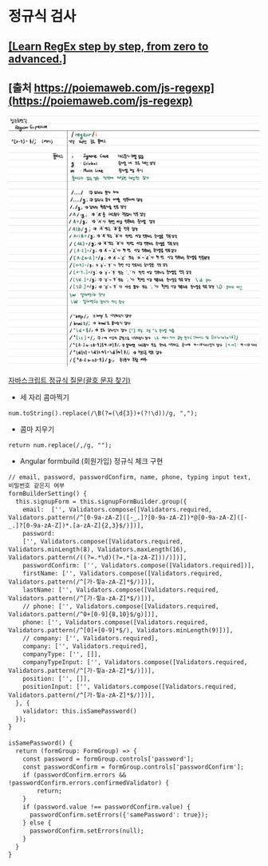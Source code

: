 # 정규식 검사
## [[Learn RegEx step by step, from zero to advanced.]](https://regexlearn.com/)
## [출처 https://poiemaweb.com/js-regexp](https://poiemaweb.com/js-regexp)
![img](https://github.com/hachuu/developGuide/blob/main/image/6F0B9C2C-65B6-4BA6-8E92-B85DB7DFDF6B.jpeg)

[자바스크립트 정규식 질문(괄호 문자 찾기)](https://okky.kr/article/428993)

- 세 자리 콤마찍기
```
num.toString().replace(/\B(?=(\d{3})+(?!\d))/g, ",");
```
 
- 콤마 지우기
```
return num.replace(/,/g, "");
```

- Angular formbuild (회원가입) 정규식 체크 구현
```
// email, password, passwordConfirm, name, phone, typing input text, 비밀번호 같은지 여부
formBuilderSetting() {
  this.signupForm = this.signupFormBuilder.group({
    email:  ['', Validators.compose([Validators.required, Validators.pattern(/^[0-9a-zA-Z]([-_.]?[0-9a-zA-Z])*@[0-9a-zA-Z]([-_.]?[0-9a-zA-Z])*.[a-zA-Z]{2,3}$/)])],
    password: 
    ['', Validators.compose([Validators.required, Validators.minLength(8), Validators.maxLength(16), Validators.pattern(/((?=.*\d)(?=.*[a-zA-Z]))/)])],
    passwordConfirm: ['', Validators.compose([Validators.required])],
    firstName: ['', Validators.compose([Validators.required, Validators.pattern(/^[가-힣a-zA-Z]*$/)])],
    lastName: ['', Validators.compose([Validators.required, Validators.pattern(/^[가-힣a-zA-Z]*$/)])],
    // phone: ['', Validators.compose([Validators.required, Validators.pattern(/^0+[0-9]{8,10}$/g)])],
    phone: ['', Validators.compose([Validators.required, Validators.pattern(/^[0]+[0-9]*$/), Validators.minLength(9)])],
    // company: ['', Validators.required],
    company: ['', Validators.required],
    companyType: ['', []],
    companyTypeInput: ['', Validators.compose([Validators.required, Validators.pattern(/^[가-힣a-zA-Z]*$/)])],
    position: ['', []],
    positionInput: ['', Validators.compose([Validators.required, Validators.pattern(/^[가-힣a-zA-Z]*$/)])],
  }, {
    validator: this.isSamePassword()
  });
}

isSamePassword() {
  return (formGroup: FormGroup) => {
    const password = formGroup.controls['password'];
    const passwordConfirm = formGroup.controls['passwordConfirm'];
    if (passwordConfirm.errors && !passwordConfirm.errors.confirmedValidator) {
        return;
    }
    if (password.value !== passwordConfirm.value) {
      passwordConfirm.setErrors({'samePassword': true});
    } else {
      passwordConfirm.setErrors(null);
    }
  }
}
```

